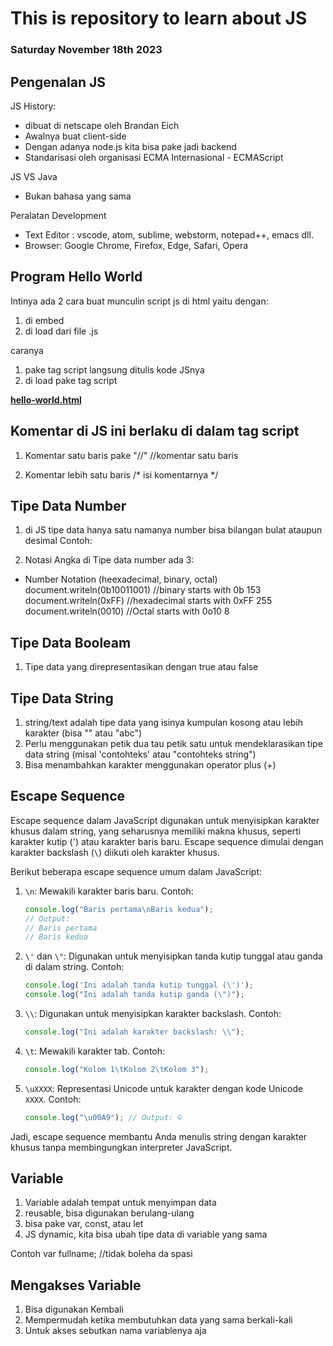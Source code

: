 # This is repository to learn about JS

### Saturday November 18th 2023

## Pengenalan JS
JS History:
- dibuat di netscape oleh Brandan Eich
- Awalnya buat client-side
- Dengan adanya node.js kita bisa pake jadi backend
- Standarisasi oleh organisasi ECMA Internasional - ECMAScript

JS VS Java
- Bukan bahasa yang sama

Peralatan Development
- Text Editor : vscode, atom, sublime, webstorm, notepad++, emacs dll.
- Browser: Google Chrome, Firefox, Edge, Safari, Opera 

## Program Hello World
Intinya ada 2 cara buat munculin script js di html yaitu dengan:
1. di embed
2. di load dari file .js

caranya
1. pake tag script langsung ditulis kode JSnya <script></script>
2. di load pake tag script <script src="script/hello-world.js"></script>

[**hello-world.html**](./js-learn/hello-world.html) 

## Komentar di JS ini berlaku di dalam tag script <script></script>
1. Komentar satu baris pake "//"
//komentar satu baris

2. Komentar lebih satu baris
/*
isi komentarnya
*/


## Tipe Data Number
1. di JS tipe data hanya satu namanya number bisa bilangan bulat ataupun desimal
Contoh:
<script> 
document.writeln(100)
document.writeln(<br>)
document.writeln(100)
</script>
2. Notasi Angka di Tipe data number ada 3:
- Number Notation (heexadecimal, binary, octal)
        document.writeln(0b10011001) //binary starts with 0b 153
        document.writeln(0xFF) //hexadecimal starts with 0xFF 255
        document.writeln(0010) //Octal starts with 0o10 8

## Tipe Data Booleam
1. Tipe data yang direpresentasikan dengan true atau false


## Tipe Data String
1. string/text adalah tipe data yang isinya kumpulan kosong atau lebih karakter (bisa "" atau "abc")
2. Perlu menggunakan petik dua tau petik satu untuk mendeklarasikan tipe data string (misal 'contohteks' atau "contohteks string")
3. Bisa menambahkan karakter menggunakan operator plus (+)

## Escape Sequence
Escape sequence dalam JavaScript digunakan untuk menyisipkan karakter khusus dalam string, yang seharusnya memiliki makna khusus, seperti karakter kutip (') atau karakter baris baru. Escape sequence dimulai dengan karakter backslash (`\`) diikuti oleh karakter khusus.

Berikut beberapa escape sequence umum dalam JavaScript:

1. `\n`: Mewakili karakter baris baru.
   Contoh:
   ```javascript
   console.log("Baris pertama\nBaris kedua");
   // Output:
   // Baris pertama
   // Baris kedua
   ```

2. `\'` dan `\"`: Digunakan untuk menyisipkan tanda kutip tunggal atau ganda di dalam string.
   Contoh:
   ```javascript
   console.log('Ini adalah tanda kutip tunggal (\')');
   console.log("Ini adalah tanda kutip ganda (\")");
   ```

3. `\\`: Digunakan untuk menyisipkan karakter backslash.
   Contoh:
   ```javascript
   console.log("Ini adalah karakter backslash: \\");
   ```

4. `\t`: Mewakili karakter tab.
   Contoh:
   ```javascript
   console.log("Kolom 1\tKolom 2\tKolom 3");
   ```

5. `\uXXXX`: Representasi Unicode untuk karakter dengan kode Unicode `XXXX`.
   Contoh:
   ```javascript
   console.log("\u00A9"); // Output: ©
   ```

Jadi, escape sequence membantu Anda menulis string dengan karakter khusus tanpa membingungkan interpreter JavaScript.

## Variable
1. Variable adalah tempat untuk menyimpan data
2. reusable, bisa digunakan berulang-ulang
3. bisa pake var, const, atau let
4. JS dynamic, kita bisa ubah tipe data di variable yang sama

Contoh
var fullname; //tidak boleha da spasi

## Mengakses Variable
1. Bisa digunakan Kembali
2. Mempermudah ketika membutuhkan data yang sama berkali-kali
3. Untuk akses sebutkan nama variablenya aja




